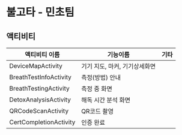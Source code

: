 # 불고타 - 민초팀



## 액티비티 

| 액티비티 이름          | 기능이름                      | 기타 |
| ---------------------- | ----------------------------- | ---- |
| DeviceMapActivity      | 기기 지도, 마커, 기기상세화면 |      |
| BreathTestInfoActivity | 측정(방법) 안내               |      |
| BreathTestingActivity  | 측정 중 화면                  |      |
| DetoxAnalysisActivity  | 해독 시간 분석 화면           |      |
| QRCodeScanActivity     | QR코드 촬영                   |      |
| CertCompletionActivity | 인증 완료                     |      |




